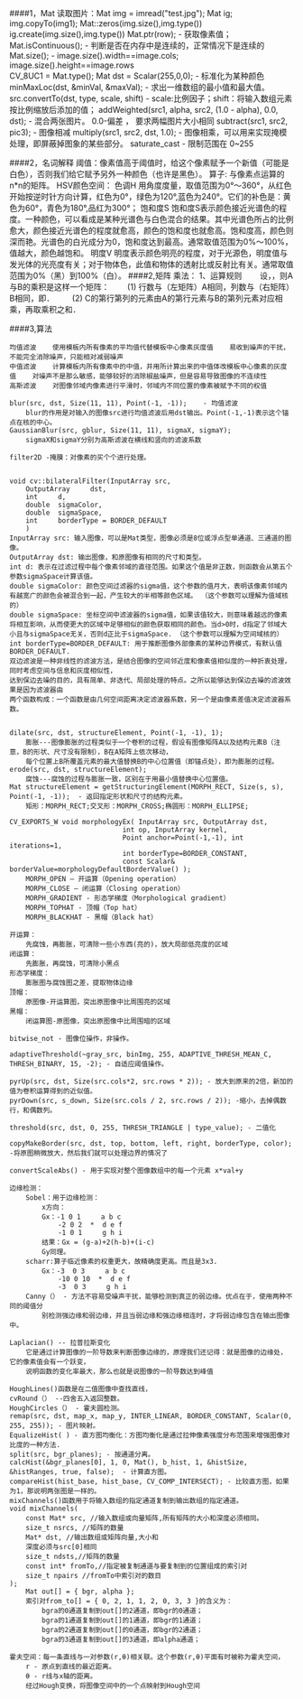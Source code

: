 ####1，Mat
	读取图片：Mat img = imread("test.jpg");
	Mat ig;
	img.copyTo(img1);
	Mat::zeros(img.size(),img.type())
	ig.create(img.size(),img.type())
	Mat.ptr<uchar>(row); - 获取像素值；
	Mat.isContinuous(); - 判断是否在内存中是连续的，正常情况下是连续的
	Mat.size(); - image.size().width==image.cols;  image.size().height==image.rows   
	CV_8UC1 = Mat.type(); 
	Mat dst = Scalar(255,0,0); - 标准化为某种颜色
	minMaxLoc(dst, &minVal, &maxVal); - 求出一维数组的最小值和最大值。
	src.convertTo(dst, type, scale, shift) - scale:比例因子；shift：将输入数组元素按比例缩放后添加的值； 
	addWeighted(src1, alpha, src2, (1.0 - alpha), 0.0, dst); - 混合两张图片。 0.0-偏差 ， 要求两幅图片大小相同
	subtract(src1, src2, pic3); - 图像相减
	multiply(src1, src2, dst, 1.0); - 图像相乘，可以用来实现掩模处理，即屏蔽掉图象的某些部分。
	saturate_cast<uchar> - 限制范围在 0~255
	
####2，名词解释
	阈值：像素值高于阈值时，给这个像素赋予一个新值（可能是白色），否则我们给它赋予另外一种颜色（也许是黑色）。
	算子: 与像素点运算的n*n的矩阵。
	HSV颜色空间：
		色调H
			用角度度量，取值范围为0°～360°，从红色开始按逆时针方向计算，红色为0°，绿色为120°,蓝色为240°。它们的补色是：黄色为60°，青色为180°,品红为300°；
		饱和度S
			饱和度S表示颜色接近光谱色的程度。一种颜色，可以看成是某种光谱色与白色混合的结果。其中光谱色所占的比例愈大，颜色接近光谱色的程度就愈高，颜色的饱和度也就愈高。饱和度高，颜色则深而艳。光谱色的白光成分为0，饱和度达到最高。通常取值范围为0%～100%，值越大，颜色越饱和。
		明度V
			明度表示颜色明亮的程度，对于光源色，明度值与发光体的光亮度有关；对于物体色，此值和物体的透射比或反射比有关。通常取值范围为0%（黑）到100%（白）。
####2,矩阵
	乘法：
	1、运算规则 
	　　设，，则A与B的乘积是这样一个矩阵：
	　　(1) 行数与（左矩阵）A相同，列数与（右矩阵）B相同，即．
	　　(2) C的第行第列的元素由A的第行元素与B的第列元素对应相乘，再取乘积之和．
	
####3,算法

	均值滤波	使用模板内所有像素的平均值代替模板中心像素灰度值	易收到噪声的干扰，不能完全消除噪声，只能相对减弱噪声
	中值滤波	计算模板内所有像素中的中值，并用所计算出来的中值体改模板中心像素的灰度值	对噪声不是那么敏感，能够较好的消除椒盐噪声，但是容易导致图像的不连续性
	高斯滤波	对图像邻域内像素进行平滑时，邻域内不同位置的像素被赋予不同的权值

	blur(src, dst, Size(11, 11), Point(-1, -1));	- 均值滤波
		blur的作用是对输入的图像src进行均值滤波后用dst输出。Point(-1,-1)表示这个锚点在核的中心。
	GaussianBlur(src, gblur, Size(11, 11), sigmaX, sigmaY);
		sigmaX和sigmaY分别为高斯滤波在横线和竖向的滤波系数
		
	filter2D -掩膜：对像素的买个个进行处理。
	
	
	void cv::bilateralFilter(InputArray src,
		OutputArray 	dst,
		int 	d,
		double 	sigmaColor,
		double 	sigmaSpace,
		int 	borderType = BORDER_DEFAULT 
		)
	InputArray src: 输入图像，可以是Mat类型，图像必须是8位或浮点型单通道、三通道的图像。 
	OutputArray dst: 输出图像，和原图像有相同的尺寸和类型。 
	int d: 表示在过滤过程中每个像素邻域的直径范围。如果这个值是非正数，则函数会从第五个参数sigmaSpace计算该值。 
	double sigmaColor: 颜色空间过滤器的sigma值，这个参数的值月大，表明该像素邻域内有越宽广的颜色会被混合到一起，产生较大的半相等颜色区域。 （这个参数可以理解为值域核的）
	double sigmaSpace: 坐标空间中滤波器的sigma值，如果该值较大，则意味着越远的像素将相互影响，从而使更大的区域中足够相似的颜色获取相同的颜色。当d>0时，d指定了邻域大小且与sigmaSpace无关，否则d正比于sigmaSpace. （这个参数可以理解为空间域核的）
	int borderType=BORDER_DEFAULT: 用于推断图像外部像素的某种边界模式，有默认值BORDER_DEFAULT.
	双边滤波是一种非线性的滤波方法，是结合图像的空间邻近度和像素值相似度的一种折衷处理，同时考虑空间与信息和灰度相似性，
	达到保边去噪的目的，具有简单、非迭代、局部处理的特点。之所以能够达到保边去噪的滤波效果是因为滤波器由
	两个函数构成：一个函数是由几何空间距离决定滤波器系数，另一个是由像素差值决定滤波器系数。
	
	
	dilate(src, dst, structureElement, Point(-1, -1), 1);
		膨胀---图像膨胀的过程类似于一个卷积的过程，假设有图像矩阵A以及结构元素B（注意，B的形状、尺寸没有限制），B在A矩阵上依次移动，
		每个位置上B所覆盖元素的最大值替换B的中心位置值（即锚点处），即为膨胀的过程。
	erode(src, dst, structureElement);
		腐蚀---腐蚀的过程与膨胀一致，区别在于用最小值替换中心位置值。	
	Mat structureElement = getStructuringElement(MORPH_RECT, Size(s, s), Point(-1, -1));  - 返回指定形状和尺寸的结构元素。
		矩形：MORPH_RECT;交叉形：MORPH_CROSS;椭圆形：MORPH_ELLIPSE;
		
	CV_EXPORTS_W void morphologyEx( InputArray src, OutputArray dst,
                                int op, InputArray kernel,
                                Point anchor=Point(-1,-1), int iterations=1,
                                int borderType=BORDER_CONSTANT,
                                const Scalar& borderValue=morphologyDefaultBorderValue() );
		MORPH_OPEN – 开运算（Opening operation） 
		MORPH_CLOSE – 闭运算（Closing operation） 
		MORPH_GRADIENT - 形态学梯度（Morphological gradient） 
		MORPH_TOPHAT - 顶帽（Top hat） 
		MORPH_BLACKHAT - 黑帽（Black hat） 

	开运算： 
		先腐蚀，再膨胀，可清除一些小东西(亮的)，放大局部低亮度的区域 
	闭运算： 
		先膨胀，再腐蚀，可清除小黑点 
	形态学梯度： 
		膨胀图与腐蚀图之差，提取物体边缘 
	顶帽： 
		原图像-开运算图，突出原图像中比周围亮的区域 
	黑帽： 
		闭运算图-原图像，突出原图像中比周围暗的区域
		
	bitwise_not - 图像位操作，非操作。
	
	adaptiveThreshold(~gray_src, binImg, 255, ADAPTIVE_THRESH_MEAN_C, THRESH_BINARY, 15, -2); - 自适应阈值操作。
	
	pyrUp(src, dst, Size(src.cols*2, src.rows * 2)); - 放大到原来的2倍，新加的值为卷积运算得到的近似值。
	pyrDown(src, s_down, Size(src.cols / 2, src.rows / 2)); -缩小，去掉偶数行，和偶数列。

	threshold(src, dst, 0, 255, THRESH_TRIANGLE | type_value); - 二值化	
	
	copyMakeBorder(src, dst, top, bottom, left, right, borderType, color);  -将原图稍微放大，然后我们就可以处理边界的情况了
	
    convertScaleAbs() - 用于实现对整个图像数组中的每一个元素 x*val+y
    
	边缘检测：
		Sobel：用于边缘检测：
			x方向：
			Gx：-1 0 1     a b c 
				-2 0 2  *  d e f
				-1 0 1     g h i
			结果：Gx = (g-a)+2(h-b)+(i-c)
			Gy同理。
		scharr:算子临近像素的权重更大，故精确度更高。而且是3x3.
			Gx：-3  0 3     a b c 
				-10 0 10  *  d e f
				-3  0 3     g h i
		Canny（） - 方法不容易受噪声干扰，能够检测到真正的弱边缘。优点在于，使用两种不同的阈值分
			别检测强边缘和弱边缘，并且当弱边缘和强边缘相连时，才将弱边缘包含在输出图像中。
				
	Laplacian() -- 拉普拉斯变化
		它是通过计算图像的一阶导数来判断图像边缘的，原理我们还记得：就是图像的边缘处，它的像素值会有一个跃变，
		说明函数的变化率最大，那么也就是说图像的一阶导数达到峰值

	HoughLines()函数是在二值图像中查找直线，
	cvRound（） --四舍五入返回整数。
	HoughCircles（） - 霍夫圆检测。
	remap(src, dst, map_x, map_y, INTER_LINEAR, BORDER_CONSTANT, Scalar(0, 255, 255)); - 图片映射。
	EqualizeHist( ) - 直方图均衡化：方图均衡化是通过拉伸像素强度分布范围来增强图像对比度的一种方法.
	split(src, bgr_planes); - 按通道分离。
	calcHist(&bgr_planes[0], 1, 0, Mat(), b_hist, 1, &histSize, &histRanges, true, false);  - 计算直方图。
	compareHist(hist_base, hist_base, CV_COMP_INTERSECT); - 比较直方图，如果为1，那说明两张图是一样的。
	mixChannels()函数用于将输入数组的指定通道复制到输出数组的指定通道。
	void mixChannels(
		const Mat* src, //输入数组或向量矩阵,所有矩阵的大小和深度必须相同。
		size_t nsrcs, //矩阵的数量
		Mat* dst, //输出数组或矩阵向量,大小和
		深度必须与src[0]相同
		size_t ndsts,//矩阵的数量
		const int* fromTo,//指定被复制通道与要复制到的位置组成的索引对
		size_t npairs //fromTo中索引对的数目
	);
		Mat out[] = { bgr, alpha };
		索引对from_to[] = { 0, 2, 1, 1, 2, 0, 3, 3 }的含义为： 
			bgra的0通道复制到out[]的2通道，即bgr的0通道； 
			bgra的1通道复制到out[]的1通道，即bgr的1通道； 
			bgra的2通道复制到out[]的0通道，即bgr的2通道； 
			bgra的3通道复制到out[]的3通道，即alpha通道； 
			
	霍夫空间：每一条直线与一对参数(r,θ)相关联。这个参数(r,θ)平面有时被称为霍夫空间，
		r - 原点到直线的最近距离。
		θ - r线与x轴的距离。
		经过Hough变换，将图像空间中的一个点映射到Hough空间


		













	
	
	

	
	